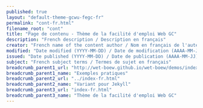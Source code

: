 ```yaml
---
published: true
layout: "default-theme-gcwu-fegc-fr"
permalink: "cont-fr.html"
filename_root: "cont"
title: "Page de contenu - Thème de la facilité d'emploi Web GC"
description: "French description / Description en français"
creator: "French name of the content author / Nom en français de l'auteur du contenu"
modified: "Date modified (YYYY-MM-DD) / Date de modification (AAAA-MM-JJ)"
issued: "Date published (YYYY-MM-DD) / Date de publication (AAAA-MM-JJ)"
subject: "French subject terms / Termes de sujet en français"
breadcrumb_parent1_url: "http://wet-boew.github.io/wet-boew/demos/index-fra.html"
breadcrumb_parent1_name: "Exemples pratiques"
breadcrumb_parent2_url: "../index-fr.html"
breadcrumb_parent2_name: "Variant pour Jekyll"
breadcrumb_parent3_url: "index-fr.html"
breadcrumb_parent3_name: "Thème de la facilité d'emploi Web GC"
---
```


